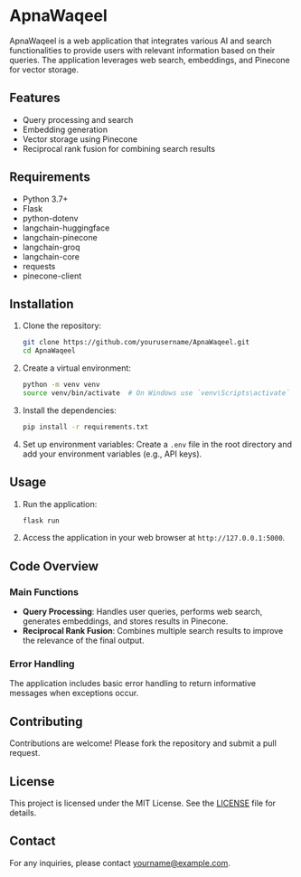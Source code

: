 # ApnaWaqeel

ApnaWaqeel is a web application that integrates various AI and search functionalities to provide users with relevant information based on their queries. The application leverages web search, embeddings, and Pinecone for vector storage.

## Features

- Query processing and search
- Embedding generation
- Vector storage using Pinecone
- Reciprocal rank fusion for combining search results

## Requirements

- Python 3.7+
- Flask
- python-dotenv
- langchain-huggingface
- langchain-pinecone
- langchain-groq
- langchain-core
- requests
- pinecone-client

## Installation

1. Clone the repository:
    ```sh
    git clone https://github.com/yourusername/ApnaWaqeel.git
    cd ApnaWaqeel
    ```

2. Create a virtual environment:
    ```sh
    python -m venv venv
    source venv/bin/activate  # On Windows use `venv\Scripts\activate`
    ```

3. Install the dependencies:
    ```sh
    pip install -r requirements.txt
    ```

4. Set up environment variables:
    Create a `.env` file in the root directory and add your environment variables (e.g., API keys).

## Usage

1. Run the application:
    ```sh
    flask run
    ```

2. Access the application in your web browser at `http://127.0.0.1:5000`.

## Code Overview

### Main Functions

- **Query Processing**: Handles user queries, performs web search, generates embeddings, and stores results in Pinecone.
- **Reciprocal Rank Fusion**: Combines multiple search results to improve the relevance of the final output.

### Error Handling

The application includes basic error handling to return informative messages when exceptions occur.

## Contributing

Contributions are welcome! Please fork the repository and submit a pull request.

## License

This project is licensed under the MIT License. See the [LICENSE](LICENSE) file for details.

## Contact

For any inquiries, please contact [yourname@example.com](mailto:yourname@example.com).